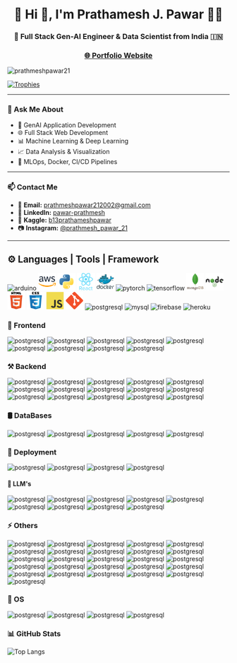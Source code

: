 <h1 align="center">🚀 Hi 👋, I'm Prathamesh J. Pawar 👨‍💻</h1>
<h3 align="center">🧠 Full Stack Gen-AI Engineer & Data Scientist from India 🇮🇳</h3>

<h3 align="center">
  <a href="https://prathameshpawar-mu.vercel.app/" target="_blank">🌐 Portfolio Website</a>
</h3>

<p align="left">
  <img src="https://komarev.com/ghpvc/?username=prathmeshpawar21&label=Profile%20views&color=0e75b6&style=flat" alt="prathmeshpawar21" />
</p>

<p align="left">
  <a href="https://github.com/ryo-ma/github-profile-trophy">
    <img src="https://github-profile-trophy.vercel.app/?username=prathmeshpawar21" alt="Trophies" />
  </a>
</p>

---

### 💬 Ask Me About
- 🤖 GenAI Application Development  
- 🌐 Full Stack Web Development  
- 📊 Machine Learning & Deep Learning  
- 📈 Data Analysis & Visualization  
- 🐳 MLOps, Docker, CI/CD Pipelines  

---

### 📫 Contact Me  
- 📧 **Email:** prathmeshpawar212002@gmail.com  
- 💼 **LinkedIn:** [pawar-prathmesh](https://linkedin.com/in/pawar-prathmesh)  
- 🧪 **Kaggle:** [b13prathameshpawar](https://kaggle.com/b13prathameshpawar)  
- 📷 **Instagram:** [@prathmesh_pawar_21](https://instagram.com/prathmesh_pawar_21)  

---

## ⚙️ Languages | Tools | Framework 
<p align="left">
  <img src="https://cdn.worldvectorlogo.com/logos/arduino-1.svg" alt="arduino" width="40" height="40"/>
  <img src="https://raw.githubusercontent.com/devicons/devicon/master/icons/amazonwebservices/amazonwebservices-original-wordmark.svg" alt="aws" width="40" height="40"/>
  <img src="https://raw.githubusercontent.com/devicons/devicon/master/icons/python/python-original.svg" alt="python" width="40" height="40"/>
  <img src="https://raw.githubusercontent.com/devicons/devicon/master/icons/react/react-original-wordmark.svg" alt="react" width="40" height="40"/>
  <img src="https://raw.githubusercontent.com/devicons/devicon/master/icons/docker/docker-original-wordmark.svg" alt="docker" width="40" height="40"/>
  <img src="https://www.vectorlogo.zone/logos/pytorch/pytorch-icon.svg" alt="pytorch" width="40" height="40"/>
  <img src="https://www.vectorlogo.zone/logos/tensorflow/tensorflow-icon.svg" alt="tensorflow" width="40" height="40"/>
  <img src="https://raw.githubusercontent.com/devicons/devicon/master/icons/mongodb/mongodb-original-wordmark.svg" alt="mongodb" width="40" height="40"/>
  <img src="https://raw.githubusercontent.com/devicons/devicon/master/icons/nodejs/nodejs-original-wordmark.svg" alt="nodejs" width="40" height="40"/>
  <img src="https://raw.githubusercontent.com/devicons/devicon/master/icons/html5/html5-original-wordmark.svg" alt="html5" width="40" height="40"/>
  <img src="https://raw.githubusercontent.com/devicons/devicon/master/icons/css3/css3-original-wordmark.svg" alt="css3" width="40" height="40"/>
  <img src="https://raw.githubusercontent.com/devicons/devicon/master/icons/javascript/javascript-original.svg" alt="javascript" width="40" height="40"/>
  <img src="https://raw.githubusercontent.com/devicons/devicon/master/icons/git/git-original.svg" alt="git" width="40" height="40"/>
  <img src="https://www.vectorlogo.zone/logos/postgresql/postgresql-icon.svg" alt="postgresql" width="40" height="40"/>
  <img src="https://www.vectorlogo.zone/logos/mysql/mysql-icon.svg" alt="mysql" width="40" height="40"/>
  <img src="https://www.vectorlogo.zone/logos/firebase/firebase-icon.svg" alt="firebase" width="40" height="40"/>
  <img src="https://icon.icepanel.io/Technology/svg/R-.svg" alt="heroku" width="40" height="40"/>
</p>

### 🎨 Frontend
<p>
<img src="https://www.vectorlogo.zone/logos/vitejsdev/vitejsdev-icon.svg" alt="postgresql" width="40" height="40"/>
<img src="https://icon.icepanel.io/Technology/svg/AngularJS.svg" alt="postgresql" width="40" height="40"/>
<img src="https://icon.icepanel.io/Technology/svg/Rollup.js.svg" alt="postgresql" width="40" height="40"/>
<img src="https://icon.icepanel.io/Technology/svg/React-Bootstrap.svg" alt="postgresql" width="40" height="40"/>
<img src="https://icon.icepanel.io/Technology/svg/Streamlit.svg" alt="postgresql" width="40" height="40"/>
<img src="https://icon.icepanel.io/Technology/svg/Backbone.js.svg" alt="postgresql" width="40" height="40"/>
<img src="https://icon.icepanel.io/Technology/svg/jQuery.svg" alt="postgresql" width="40" height="40"/>
<img src="https://icon.icepanel.io/Technology/svg/Solid.js.svg" alt="postgresql" width="40" height="40"/>
<img src="https://icon.icepanel.io/Technology/svg/Bootstrap.svg" alt="postgresql" width="40" height="40"/>
</p>


### ⚒️ Backend
<p>
<img src="https://icon.icepanel.io/Technology/png-shadow-512/Django.png" alt="postgresql" width="40" height="40"/>
<img src="https://icon.icepanel.io/Technology/png-shadow-512/Flask.png" alt="postgresql" width="40" height="40"/>
<img src="https://icon.icepanel.io/Technology/svg/FastAPI.svg" alt="postgresql" width="40" height="40"/>
<img src="https://icon.icepanel.io/Technology/svg/TensorFlow.svg" alt="postgresql" width="40" height="40"/>
<img src="https://icon.icepanel.io/Technology/svg/PyTorch.svg" alt="postgresql" width="40" height="40"/>
<img src="https://icon.icepanel.io/Technology/svg/Spring.svg" alt="postgresql" width="40" height="40"/>
<img src="https://icon.icepanel.io/Technology/svg/Node.js.svg" alt="postgresql" width="40" height="40"/>
<img src="https://icon.icepanel.io/Technology/png-shadow-512/Next.js.png" alt="postgresql" width="40" height="40"/>
<img src="https://icon.icepanel.io/Technology/svg/NGINX.svg" alt="postgresql" width="40" height="40"/>
<img src="https://icon.icepanel.io/Technology/svg/GraphQL.svg" alt="postgresql" width="40" height="40"/>
<img src="https://icon.icepanel.io/Technology/svg/Apache-Airflow.svg" alt="postgresql" width="40" height="40"/>
<img src="https://icon.icepanel.io/Technology/svg/Webflow.svg" alt="postgresql" width="40" height="40"/>
<img src="https://icon.icepanel.io/Technology/svg/Firebase.svg" alt="postgresql" width="40" height="40"/>
<img src="https://icon.icepanel.io/Technology/svg/Mongoose.js.svg" alt="postgresql" width="40" height="40"/>
<img src="https://icon.icepanel.io/Technology/svg/PHP.svg" alt="postgresql" width="40" height="40"/>
</p>



### 🛢️ DataBases
<p>
<img src="https://icon.icepanel.io/Technology/svg/Redis.svg" alt="postgresql" width="40" height="40"/>
<img src="https://icon.icepanel.io/Technology/svg/MongoDB.svg" alt="postgresql" width="40" height="40"/>
<img src="https://icon.icepanel.io/Technology/svg/MySQL.svg" alt="postgresql" width="40" height="40"/>
<img src="https://icon.icepanel.io/Technology/svg/PostgresSQL.svg" alt="postgresql" width="40" height="40"/>
<img src="https://icon.icepanel.io/Technology/svg/CouchDB.svg" alt="postgresql" width="40" height="40"/>
</p>


### 🚀 Deployment 
<p>
<img src="https://icon.icepanel.io/Technology/svg/Docker.svg" alt="postgresql" width="40" height="40"/>
<img src="https://icon.icepanel.io/Technology/svg/Heroku.svg" alt="postgresql" width="40" height="40"/>
<img src="https://icon.icepanel.io/Technology/svg/Jenkins.svg" alt="postgresql" width="40" height="40"/>
<img src="https://icon.icepanel.io/Technology/svg/Kubernetes.svg" alt="postgresql" width="40" height="40"/>
</p>



#### 🤖 LLM's
<p>
<img src="https://registry.npmmirror.com/@lobehub/icons-static-png/1.43.0/files/dark/ollama.png" alt="postgresql" width="40" height="40"/>
<img src="https://registry.npmmirror.com/@lobehub/icons-static-png/1.43.0/files/dark/gemini-color.png" alt="postgresql" width="40" height="40"/>
<img src="https://registry.npmmirror.com/@lobehub/icons-static-png/1.43.0/files/dark/mistral-color.png" alt="postgresql" width="40" height="40"/>
<img src="https://registry.npmmirror.com/@lobehub/icons-static-png/1.43.0/files/dark/huggingface-color.png" alt="postgresql" width="40" height="40"/>
<img src="https://registry.npmmirror.com/@lobehub/icons-static-png/1.43.0/files/dark/grok.png" alt="postgresql" width="40" height="40"/>
<img src="https://registry.npmmirror.com/@lobehub/icons-static-png/1.43.0/files/dark/openai.png" alt="postgresql" width="40" height="40"/>
<img src="https://registry.npmmirror.com/@lobehub/icons-static-png/1.43.0/files/dark/midjourney.png" alt="postgresql" width="40" height="40"/>
<img src="https://registry.npmmirror.com/@lobehub/icons-static-png/1.43.0/files/dark/llamaindex-color.png" alt="postgresql" width="40" height="40"/>
<img src="https://registry.npmmirror.com/@lobehub/icons-static-png/1.43.0/files/dark/snowflake-color.png" alt="postgresql" width="40" height="40"/>

</p>



### ⚡ Others
<p>
<img src="https://icon.icepanel.io/Technology/svg/RabbitMQ.svg" alt="postgresql" width="40" height="40"/>
<img src="https://icon.icepanel.io/Technology/png-shadow-512/Apache-Kafka.png" alt="postgresql" width="40" height="40"/>
<img src="https://icon.icepanel.io/Technology/png-shadow-512/GitHub-Codespaces.png" alt="postgresql" width="40" height="40"/>
<img src="https://icon.icepanel.io/Technology/svg/Anaconda.svg" alt="postgresql" width="40" height="40"/>
<img src="https://icon.icepanel.io/Technology/svg/Arduino.svg" alt="postgresql" width="40" height="40"/>
<img src="https://icon.icepanel.io/Technology/svg/CodeIgniter.svg" alt="postgresql" width="40" height="40"/>
<img src="https://icon.icepanel.io/Technology/svg/C%23-%28CSharp%29.svg" alt="postgresql" width="40" height="40"/>
<img src="https://icon.icepanel.io/Technology/svg/Git.svg" alt="postgresql" width="40" height="40"/>
<img src="https://icon.icepanel.io/Technology/svg/Grafana.svg" alt="postgresql" width="40" height="40"/>
<img src="https://icon.icepanel.io/Technology/svg/JavaScript.svg" alt="postgresql" width="40" height="40"/>
<img src="https://icon.icepanel.io/Technology/svg/Jira.svg" alt="postgresql" width="40" height="40"/>
<img src="https://icon.icepanel.io/Technology/png-shadow-512/Jupyter.png" alt="postgresql" width="40" height="40"/>
<img src="https://icon.icepanel.io/Technology/svg/Kaggle.svg" alt="postgresql" width="40" height="40"/>
<img src="https://icon.icepanel.io/Technology/svg/MATLAB.svg" alt="postgresql" width="40" height="40"/>
<img src="https://icon.icepanel.io/Technology/svg/Apache-Maven.svg" alt="postgresql" width="40" height="40"/>
<img src="https://icon.icepanel.io/Technology/svg/NPM.svg" alt="postgresql" width="40" height="40"/>
<img src="https://icon.icepanel.io/Technology/svg/OpenCV.svg" alt="postgresql" width="40" height="40"/>
<img src="https://icon.icepanel.io/Technology/svg/OpenGL.svg" alt="postgresql" width="40" height="40"/>
<img src="https://icon.icepanel.io/Technology/png-shadow-512/Pandas.png" alt="postgresql" width="40" height="40"/>
<img src="https://icon.icepanel.io/Technology/svg/PostCSS.svg" alt="postgresql" width="40" height="40"/>
<img src="https://icon.icepanel.io/Technology/svg/Postman.svg" alt="postgresql" width="40" height="40"/>
<img src="https://icon.icepanel.io/Technology/png-shadow-512/Unity.png" alt="postgresql" width="40" height="40"/>
<img src="https://icon.icepanel.io/Technology/png-shadow-512/Unreal-Engine.png" alt="postgresql" width="40" height="40"/>
<img src="https://icon.icepanel.io/Technology/svg/Visual-Studio-Code-%28VS-Code%29.svg" alt="postgresql" width="40" height="40"/>
<img src="https://icon.icepanel.io/Technology/svg/TypeScript.svg" alt="postgresql" width="40" height="40"/>
<img src="https://icon.icepanel.io/Technology/svg/Tailwind-CSS.svg" alt="postgresql" width="40" height="40"/>
</p>



### 🐧 OS
<p> 
<img src="https://icon.icepanel.io/Technology/png-shadow-512/Linux.png" alt="postgresql" width="40" height="40"/>
<img src="https://icon.icepanel.io/Technology/svg/Ubuntu.svg" alt="postgresql" width="40" height="40"/>
<img src="https://icon.icepanel.io/Technology/svg/Windows-11.svg" alt="postgresql" width="40" height="40"/>
<img src="https://www.svgrepo.com/show/330767/kalilinux.svg" alt="postgresql" width="40" height="40"/>
</p>

### 📊 GitHub Stats
<p>
  <img align="left" src="https://github-readme-stats.vercel.app/api/top-langs?username=prathmeshpawar21&show_icons=true&locale=en&layout=compact" alt="Top Langs" />
</p>
